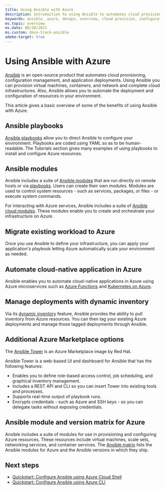 ```yaml
---
title: Using Ansible with Azure
description: Introduction to using Ansible to automates cloud provisioning, configuration management, and application deployments.
keywords: ansible, azure, devops, overview, cloud provision, configuration management, application deployment, ansible modules, ansible playbooks
ms.topic: overview
ms.date: 08/28/2021
ms.custom: devx-track-ansible
adobe-target: true
---
```


# Using Ansible with Azure

[Ansible](https://www.ansible.com) is an open-source product that automates cloud provisioning, configuration management, and application deployments. Using Ansible you can provision virtual machines, containers, and network and complete cloud infrastructures. Also, Ansible allows you to automate the deployment and configuration of resources in your environment.

This article gives a basic overview of some of the benefits of using Ansible with Azure.

## Ansible playbooks

[Ansible playbooks](https://docs.ansible.com/ansible/latest/playbooks.html) allow you to direct Ansible to configure your environment. Playbooks are coded using YAML so as to be human-readable. The Tutorials section gives many examples of using playbooks to install and configure Azure resources. 

## Ansible modules

Ansible includes a suite of [Ansible modules](https://docs.ansible.com/ansible/2.9/modules/modules_by_category.html) that are run directly on remote hosts or via [playbooks](https://docs.ansible.com/ansible/latest/playbooks.html). Users can create their own modules. Modules are used to control system resources - such as services, packages, or files - or execute system commands.

For interacting with Azure services, Ansible includes a suite of [Ansible cloud modules](https://docs.ansible.com/ansible/2.9/modules/list_of_cloud_modules.html#azure). These modules enable you to create and orchestrate your infrastructure on Azure. 

## Migrate existing workload to Azure

Once you use Ansible to define your infrastructure, you can apply your application's playbook letting Azure automatically scale your environment as needed. 

## Automate cloud-native application in Azure

Ansible enables you to automate cloud-native applications in Azure using Azure microservices such as [Azure Functions](https://azure.microsoft.com//services/functions/) and [Kubernetes on Azure](https://azure.microsoft.com/services/container-service/kubernetes/).  

## Manage deployments with dynamic inventory

Via its [dynamic inventory](https://docs.ansible.com/ansible/latest/user_guide/intro_dynamic_inventory.html) feature, Ansible provides the ability to pull inventory from Azure resources. You can then tag your existing Azure deployments and manage those tagged deployments through Ansible.

## Additional Azure Marketplace options

The [Ansible Tower](https://azuremarketplace.microsoft.com/marketplace/apps/redhat.ansible-tower) is an Azure Marketplace image by Red Hat. 

Ansible Tower is a web-based UI and dashboard for Ansible that has the following features:

* Enables you to define role-based access control, job scheduling, and graphical inventory management. 
* Includes a REST API and CLI so you can insert Tower into existing tools and processes. 
* Supports real-time output of playbook runs. 
* Encrypts credentials - such as Azure and SSH keys - so you can delegate tasks without exposing credentials.

## Ansible module and version matrix for Azure

Ansible includes a suite of modules for use in provisioning and configuring Azure resources. These resources include virtual machines, scale sets, networking services, and container services. The [Ansible matrix](./module-version-matrix.md) lists the Ansible modules for Azure and the Ansible versions in which they ship.

## Next steps

- [Quickstart: Configure Ansible using Azure Cloud Shell](getting-started-cloud-shell.md)
- [Quickstart: Configure Ansible using Azure CLI](install-on-linux-vm.md)
